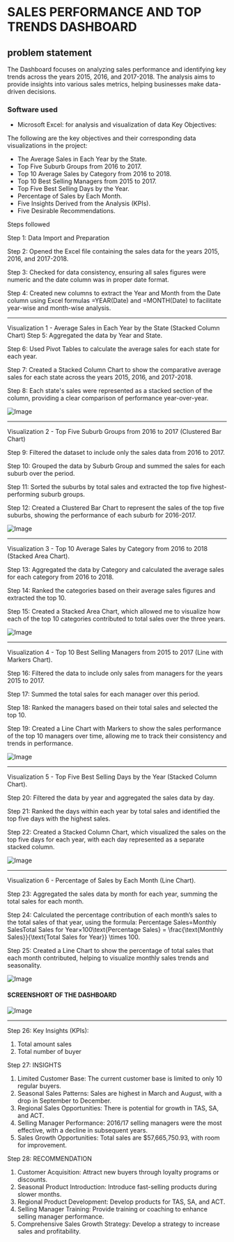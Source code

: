 # SALES PERFORMANCE AND TOP TRENDS DASHBOARD


## problem statement

The Dashboard focuses on analyzing sales performance and identifying key trends across the years 2015, 2016, and 2017-2018. The analysis aims to provide insights into various sales metrics, helping businesses make data-driven decisions.

### Software used 
- Microsoft Excel: for analysis and visualization of data
Key Objectives:

The following are the key objectives and their corresponding data visualizations in the project:
- 	The Average Sales in Each Year by the State.
- 	Top Five Suburb Groups from 2016 to 2017.
- 	Top 10 Average Sales by Category from 2016 to 2018.
- 	Top 10 Best Selling Managers from 2015 to 2017.
- 	Top Five Best Selling Days by the Year.
- 	Percentage of Sales by Each Month.
- 	Five Insights Derived from the Analysis (KPIs).
- 	Five Desirable Recommendations.


Steps followed

Step 1: Data Import and Preparation

Step 2: Opened the Excel file containing the sales data for the years 2015, 2016, and 2017-2018.

Step 3: Checked for data consistency, ensuring all sales figures were numeric and the date column was in proper date format.

Step 4: Created new columns to extract the Year and Month from the Date column using Excel formulas =YEAR(Date) and =MONTH(Date) to facilitate year-wise and month-wise analysis.
________________________________________
   Visualization 1 - Average Sales in Each Year by the State (Stacked Column Chart)
Step 5: Aggregated the data by Year and State.

Step 6: Used Pivot Tables to calculate the average sales for each state for each year.

Step 7: Created a Stacked Column Chart to show the comparative average sales for each state across the years 2015, 2016, and 2017-2018.

Step 8: Each state's sales were represented as a stacked section of the column, providing a clear comparison of performance year-over-year.

![Image](https://github.com/user-attachments/assets/dcc205ca-21c2-4a48-82f6-5c31d129a822)
________________________________________
   Visualization 2 - Top Five Suburb Groups from 2016 to 2017 (Clustered Bar Chart)

Step 9: Filtered the dataset to include only the sales data from 2016 to 2017.

Step 10: Grouped the data by Suburb Group and summed the sales for each suburb over the period.

Step 11: Sorted the suburbs by total sales and extracted the top five highest-performing suburb groups.

Step 12: Created a Clustered Bar Chart to represent the sales of the top five suburbs, showing the performance of each suburb for 2016-2017.


![Image](https://github.com/user-attachments/assets/7965c508-0913-421f-8676-86e80e45e5e6)
________________________________________
 Visualization 3 - Top 10 Average Sales by Category from 2016 to 2018 (Stacked Area Chart).

Step 13: Aggregated the data by Category and calculated the average sales for each category from 2016 to 2018.

Step 14: Ranked the categories based on their average sales figures and extracted the top 10.

Step 15: Created a Stacked Area Chart, which allowed me to visualize how each of the top 10 categories contributed to total sales over the three years.

![Image](https://github.com/user-attachments/assets/7a97d4e1-7fb3-4581-8d6d-814ebf90b145)
________________________________________
 Visualization 4 - Top 10 Best Selling Managers from 2015 to 2017 (Line with Markers Chart).

Step 16: Filtered the data to include only sales from managers for the years 2015 to 2017.

Step 17: Summed the total sales for each manager over this period.

Step 18: Ranked the managers based on their total sales and selected the top 10.

Step 19: Created a Line Chart with Markers to show the sales performance of the top 10 managers over time, allowing me to track their consistency and trends in performance.

![Image](https://github.com/user-attachments/assets/97653b8c-fa79-4001-b1b1-29bb1b7882f4)

________________________________________
 Visualization 5 - Top Five Best Selling Days by the Year (Stacked Column Chart).

Step 20: Filtered the data by year and aggregated the sales data by day.

Step 21: Ranked the days within each year by total sales and identified the top five days with the highest sales.

Step 22: Created a Stacked Column Chart, which visualized the sales on the top five days for each year, with each day represented as a separate stacked column.

![Image](https://github.com/user-attachments/assets/bbbfbf86-2f56-45d6-b71d-588dda9bbe0b)
________________________________________
Visualization 6 - Percentage of Sales by Each Month (Line Chart).

Step 23: Aggregated the sales data by month for each year, summing the total sales for each month.

Step 24: Calculated the percentage contribution of each month’s sales to the total sales of that year, using the formula: Percentage Sales=Monthly SalesTotal Sales for Year×100\text{Percentage Sales} = \frac{\text{Monthly Sales}}{\text{Total Sales for Year}} \times 100.

Step 25: Created a Line Chart to show the percentage of total sales that each month contributed, helping to visualize monthly sales trends and seasonality.

![Image](https://github.com/user-attachments/assets/63fdb2fa-226f-448a-bccf-e2609e5762c7)

#### SCREENSHORT OF THE DASHBOARD

![Image](https://github.com/user-attachments/assets/264418f4-4571-4949-b77a-0bd147b1f39f)
________________________________________
Step 26: Key Insights (KPIs):
1.	Total amount sales
2.	Total number of buyer

Step 27: INSIGHTS
1.	Limited Customer Base: The current customer base is limited to only 10 regular buyers.
2.	Seasonal Sales Patterns: Sales are highest in March and August, with a drop in September to December.
3.	 Regional Sales Opportunities: There is potential for growth in TAS, SA, and ACT.
4.	Selling Manager Performance: 2016/17 selling managers were the most effective, with a decline in subsequent years.
5.	Sales Growth Opportunities: Total sales are $57,665,750.93, with room for improvement.

Step 28: RECOMMENDATION
1.	 Customer Acquisition: Attract new buyers through loyalty programs or discounts.
2.	Seasonal Product Introduction: Introduce fast-selling products during slower months.
3.	Regional Product Development: Develop products for TAS, SA, and ACT.
4.	Selling Manager Training: Provide training or coaching to enhance selling manager performance.
5.	Comprehensive Sales Growth Strategy: Develop a strategy to increase sales and profitability.





